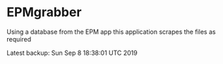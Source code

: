 # EPMgrabber
Using a database from the EPM app this application scrapes the files as required


Latest backup: Sun Sep 8 18:38:01 UTC 2019
